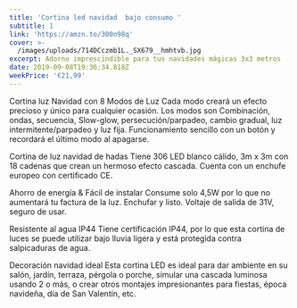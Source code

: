 ```yaml
---
title: 'Cortina led navidad  bajo consumo '
subtitle: 1
link: 'https://amzn.to/300n98q'
cover: >-
  /images/uploads/714DCczmb1L._SX679__hmhtvb.jpg
excerpt: Adorno imprescindible para tus navidades mágicas 3x3 metros
date: 2019-09-08T19:36:34.818Z
weekPrice: '€21,99'
---
```

Cortina luz Navidad con 8 Modos de Luz Cada modo creará un efecto precioso y único para cualquier ocasión. Los modos son Combinación, ondas, secuencia, Slow-glow, persecución/parpadeo, cambio gradual, luz intermitente/parpadeo y luz fija. Funcionamiento sencillo con un botón y recordará el último modo al apagarse.

Cortina de luz navidad de hadas Tiene 306 LED blanco cálido, 3m x 3m con 18 cadenas que crean un hermoso efecto cascada. Cuenta con un enchufe europeo con certificado CE.

Ahorro de energía & Fácil de instalar Consume solo 4,5W por lo que no aumentará tu factura de la luz. Enchufar y listo. Voltaje de salida de 31V, seguro de usar.

Resistente al agua IP44 Tiene certificación IP44, por lo que esta cortina de luces se puede utilizar bajo lluvia ligera y está protegida contra salpicaduras de agua.

Decoración navidad ideal Esta cortina LED es ideal para dar ambiente en su salón, jardín, terraza, pérgola o porche, simular una cascada luminosa usando 2 o más, o crear otros montajes impresionantes para fiestas, época navideña, día de San Valentín, etc.
